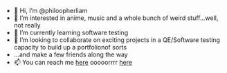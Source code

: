 - 👋 Hi, I’m @philoopherliam
- 👀 I’m interested in anime, music and a whole bunch of weird stuff...well, not really
- 🌱 I’m currently learning software testing
- 💞️ I’m looking to collaborate on exciting projects in a QE/Software testing capacity to build up a portfolionof sorts
- ...and make a few friends along the way
- 📫 You can reach me <a href="https://www.linkedin.com/in/dimpho-mphaga/">here</a> ooooorrrr <a href="https://www.instagram.com/dimpho_mp?igsh=aWpobGImcHZvcGV1">here</a>

<!---
philoopherliam/philoopherliam is a ✨ special ✨ repository because its `README.md` (this file) appears on your GitHub profile.
You can click the Preview link to take a look at your changes.
--->
